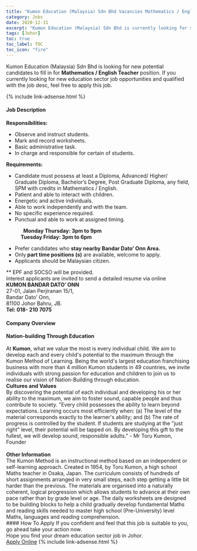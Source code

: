 ```yaml
---
title: "Kumon Education (Malaysia) Sdn Bhd Vacancies Mathematics / English Teacher" 
category: Jobs 
date: 2020-12-31 
excerpt: "Kumon Education (Malaysia) Sdn Bhd is currently looking for suitable person to fill in the Mathematics / English Teacher which positioned at Johor" 
tags: [Johor] 
toc: true 
toc_label: TOC 
toc_icon: "fire" 
--- 
```


<p>Kumon Education (Malaysia) Sdn Bhd is looking for new potential candidates to fill in for <b>Mathematics / English Teacher</b> position. If you currently looking for new education sector job opportunities and qualified with the job desc, feel free to apply this job.
</p>{% include link-adsense.html %} 
 <div><div><div><h4>Job Description</h4></div></div><div><div><span><div><div><strong>Responsibilities:</strong></div><ul><li>Observe and instruct students.</li><li>Mark and record worksheets.</li><li>Basic administrative task.</li><li>In charge and responsible for certain of students.</li></ul><div><strong>Requirements:</strong></div><ul><li>Candidate must possess at least a Diploma, Advanced/ Higher/ Graduate Diploma, Bachelor&#8217;s Degree, Post Graduate Diploma, any field, SPM with credits in Mathematics / English.</li><li>Patient and able to interact with children.</li><li>Energetic and active individuals.</li><li>Able to work independently and with the team.</li><li>No specific experience required.</li><li>Punctual and able to work at assigned timing.</li></ul><div>&#160; &#160; &#160; &#160; &#160; &#160;<strong> Monday Thursday: 3pm to 9pm<br>&#160; &#160; &#160; &#160; &#160; &#160; Tuesday Friday: 3pm to 6pm</strong></div><ul><li>Prefer candidates who <strong>stay nearby Bandar Dato&#8217; Onn Area.</strong></li><li>Only<strong> part time positions (s)</strong> are available, welcome to apply.</li><li>Applicants should be Malaysian citizen.</li></ul><div>** EPF and SOCSO will be provided.</div><div>Interest applicants are invited to send a detailed resume via online&#160;</div><div><strong>KUMON BANDAR DATO&#8217; ONN</strong><br>27-01, Jalan Perjiranan 15/1,<br>Bandar Dato&#8217; Onn,<br>81100 Johor Bahru, JB.<br><strong>Tel: 018- 210 7075</strong></div></div></span></div></div></div> 
<div><div><div><h4>Company Overview</h4></div></div><div><div><span><div><div>
<strong>Nation-building Through Education</strong></div>
<div>
<br>
	At <strong>Kumon</strong>, what we value the most is every individual child. We aim to develop each and every child's potential to the maximum through the Kumon Method of Learning. Being the world's largest education franchising business with more than 4 million Kumon students in 49 countries, we invite individuals with strong passion for education and children to join us to realise our vision of Nation-Building through education.</div>
<div>
<strong>Cultures and Values</strong><br>
	By discovering the potential of each individual and developing his or her ability to the maximum, we aim to foster sound, capable people and thus contribute to society. "Every child possesses the ability to learn beyond expectations. Learning occurs most efficiently when: (a) The level of the material corresponds exactly to the learner's ability; and (b) The rate of progress is controlled by the student. If students are studying at the "just right" level, their potential will be tapped on. By developing this gift to the fullest, we will develop sound, responsible adults." - Mr Toru Kumon, Founder</div>
<div>
<br>
<strong>Other Information</strong><br>
	The Kumon Method is an instructional method based on an independent or self-learning approach. Created in 1954, by Toru Kumon, a high school Maths teacher in Osaka, Japan. The curriculum consists of hundreds of short assignments arranged in very small steps, each step getting a little bit harder than the previous. The materials are organised into a naturally coherent, logical progression which allows students to advance at their own pace rather than by grade level or age. The daily worksheets are designed to be building blocks to help a child gradually develop fundamental Maths and reading skills needed to master high school (Pre-University) level Maths, languages and reading comprehension.</div></div></span></div></div></div> 
#### How To Apply 
If you confident and feel that this job is suitable to you, go ahead take your action now. <br/> 
Hope you find your dream education sector job in Johor. <br/> 
<a href="https://www.jobstreet.com.my/en/job/mathematics-english-teacher-4451474?jobId=jobstreet-my-job-4451474&sectionRank=19&token=0~ee65aeea-ed27-4edf-bed3-26f889517ae3&fr=SRP%20View%20In%20New%20Ta" class="btn btn--info" target="_blank" rel="nofollow noopenner">Apply Online</a> 
{% include link-adsense.html %} 